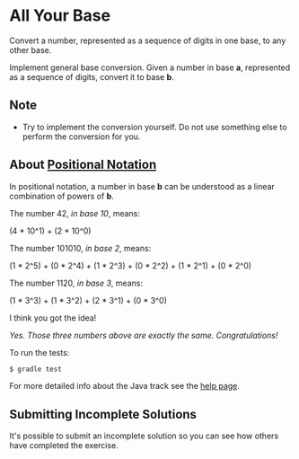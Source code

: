 # All Your Base

Convert a number, represented as a sequence of digits in one base, to any other base.

Implement general base conversion. Given a number in base **a**,
represented as a sequence of digits, convert it to base **b**.

## Note

- Try to implement the conversion yourself.
  Do not use something else to perform the conversion for you.

## About [Positional Notation](https://en.wikipedia.org/wiki/Positional_notation)

In positional notation, a number in base **b** can be understood as a linear
combination of powers of **b**.

The number 42, *in base 10*, means:

(4 * 10^1) + (2 * 10^0)

The number 101010, *in base 2*, means:

(1 * 2^5) + (0 * 2^4) + (1 * 2^3) + (0 * 2^2) + (1 * 2^1) + (0 * 2^0)

The number 1120, *in base 3*, means:

(1 * 3^3) + (1 * 3^2) + (2 * 3^1) + (0 * 3^0)

I think you got the idea!

*Yes. Those three numbers above are exactly the same. Congratulations!*


To run the tests:

```sh
$ gradle test
```

For more detailed info about the Java track see the [help page](http://exercism.io/languages/java).



## Submitting Incomplete Solutions
It's possible to submit an incomplete solution so you can see how others have completed the exercise.
